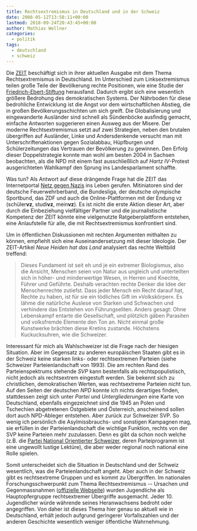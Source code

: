 ```yaml
---
title: Rechtsextremismus in Deutschland und in der Schweiz
date: 2008-05-12T13:58:11+00:00
lastmod: 2018-09-24T20:43:45+00:00
author: Mathias Wellner
categories:
  - politik
tags:
  - deutschland
  - schweiz
---
```

Die [ZEIT](http://www.zeit.de/index) beschäftigt sich in ihrer aktuellen Ausgabe mit dem Thema Rechtsextremismus in Deutschland. Im Unterschied zum Linksextremismus teilen große Teile der Bevölkerung rechte Positionen, wie eine Studie der [Friedrich-Ebert-Stiftung](http://www.fes.de:80/de/) herausfand. Dadurch ergibt sich eine wesentlich größere Bedrohung des demokratischen Systems. Der Nährboden für diese bedrohliche Entwicklung ist die Angst vor dem wirtschaftlichen Abstieg, die in großen Bevölkerungsschichten um sich greift. Die Globalisierung und eingewanderte Ausländer sind schnell als Sündenböcke ausfindig gemacht, einfache Antworten suggerieren einen Ausweg aus der Misere. Der moderne Rechtsextremismus setzt auf zwei Strategien, neben den brutalen übergriffen auf Ausländer, Linke und Andersdenkende versucht man mit Unterschriftenaktionen gegen Sozialabbau, Hüpfburgen und Schülerzeitungen das Vertrauen der Bevölkerung zu gewinnen. Den Erfolg dieser Doppelstrategie konnte man wohl am besten 2004 in Sachsen beobachten, als die NPD mit einem fast ausschließlich auf _Hartz IV_-Protest ausgerichteten Wahlkampf den Sprung ins Landesparlament schaffte.

Was tun? Als Antwort auf diese drängende Frage hat die ZEIT das Internetportal [Netz gegen Nazis](http://www.netz-gegen-nazis.com/) ins Leben gerufen. Mitiniatoren sind der deutsche Feuerwehrberband, die Bundesliga, der deutsche olympische Sportbund, das ZDF und auch die Online-Plattformen mit der Endung vz (schüler**vz**, studi**vz**, mein**vz**). Es ist nicht die erste Aktion dieser Art, aber durch die Einbeziehung vielfältiger Partner und die journalistische Kompetenz der ZEIT könnte eine vielgenutzte Ratgeberplattform entstehen, eine Anlaufstelle für alle, die mit Rechtsextremismus konfrontiert sind.

Um in öffentlichen Diskussionen mit rechten Argumenten mithalten zu können, empfiehlt sich eine Auseinandersetzung mit dieser Ideologie. Der ZEIT-Artikel _Neue Heiden hat das Land_ analysiert das rechte Weltbild treffend:

<blockquote class="blockquote">
Dieses Fundament ist seit eh und je ein extremer Biologismus, also die Ansicht, Menschen seien von Natur aus ungleich und unterteilten sich in höher- und minderwertige Wesen, in Herren und Knechte, Führer und Geführte. Deshalb verachten rechte Denker die Idee der Menschenrechte zutiefst. Dass jeder Mensch ein Recht darauf hat, Rechte zu haben, ist für sie ein tödliches Gift im »Volkskörper«. Es lähme die natürliche Auslese von Starken und Schwachen und verhindere das Entstehen von Führungseliten. Anders gesagt: Ohne Lebenskampf entarte die Gesellschaft, und plötzlich gäben Parasiten und volksfremde Elemente den Ton an. Nicht einmal große Kunstwerke brächten diese Kretins zustande. Höchstens Kuckucksuhren, wie die Schweizer.
</blockquote>

Interessant für mich als Wahlschweizer ist die Frage nach der hiesigen Situation. Aber im Gegensatz zu anderen europäischen Staaten gibt es in der Schweiz keine starken links- oder rechtsextremen Parteien (siehe Schweizer Parteienlandschaft von 1993). Die am rechten Rand des Parteienspektrums stehende _SVP_ kann bestenfalls als rechtspopulistisch, nicht jedoch als rechtsextrem eingestuft werden. Sie bekennt sich zu christlichen, demokratischen Werten, was rechtsextreme Parteien nicht tun. Auf den Seiten der deutschen _NPD_ konnte ich nichts derartiges finden, stattdessen zeigt sich unter _Partei_ und _Untergliederungen_ eine Karte von Deutschland, ebenfalls eingezeichnet sind die 1945 an Polen und Tschechien abgetretenen Ostgebiete und Österreich, anscheinend sollen dort auch NPD-Ableger entstehen. Aber zurück zur Schweizer SVP. So wenig ich persönlich die Asylmissbrauchs- und sonstigen Kampagnen mag, sie erfüllen in der Parteienlandschaft die wichtige Funktion, rechts von der SVP keine Parteien mehr zuzulassen. Denn es gibt da schon noch welche (z.B. die [Partei National Orientierter Schweizer](http://www.pnos.ch), deren Parteiprogramm ist eine ungewollt lustige Lektüre), die aber weder regional noch national eine Rolle spielen.

Somit unterscheidet sich die Situation in Deutschland und der Schweiz wesentlich, was die Parteienlandschaft angeht. Aber auch in der Schweiz gibt es rechtsextreme Gruppen und es kommt zu Übergriffen. Im nationalen Forschungsschwerpunkt zum Thema Rechtsextremismus -- Ursachen und Gegenmassnahmen ([offizielle Webseite](http://www.nfp40plus.ch/)) wurden Jugendliche als Hauptopfergruppe rechtsextremer Übergriffe ausgemacht. Jeder 10. Jugendlicher würde währende seines Heranwachsens bedroht oder angegriffen. Von daher ist dieses Thema hier genau so aktuell wie in Deutschland, erhält jedoch aufgrund geringerer Vorfallszahlen und der anderen Geschichte wesentlich weniger öffentliche Wahrnehmung.